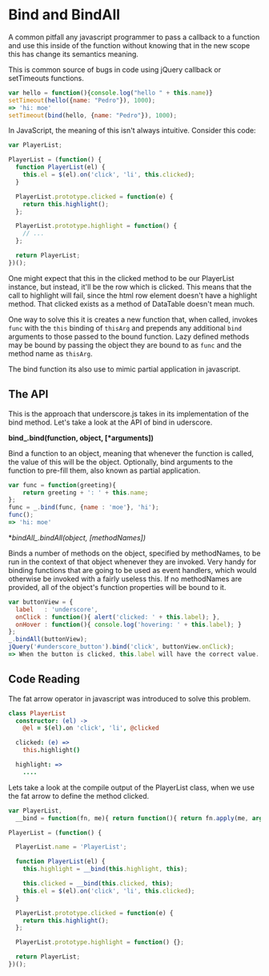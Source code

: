 Bind and BindAll
================

A common pitfall any javascript programmer to pass a callback to a
function and use this inside of the function without knowing that in
the new scope this has change its semantics meaning.

This is common source of bugs in code using jQuery callback or
setTimeouts functions.

```javascript
var hello = function(){console.log("hello " + this.name)}
setTimeout(hello({name: "Pedro"}), 1000);
=> 'hi: moe'
setTimeout(bind(hello, {name: "Pedro"}), 1000);
```
In JavaScript, the meaning of this isn't always intuitive. Consider
this code:
```javascript
var PlayerList;

PlayerList = (function() {
  function PlayerList(el) {
    this.el = $(el).on('click', 'li', this.clicked);
  }

  PlayerList.prototype.clicked = function(e) {
    return this.highlight();
  };

  PlayerList.prototype.highlight = function() {
    // ...
  };

  return PlayerList;
})();
```
One might expect that this in the clicked method to be our PlayerList
instance, but instead, it'll be the row which is clicked. This means
that the call to highlight will fail, since the html row element
doesn't have a highlight method. That clicked exists as a method of
DataTable doesn't mean much.

One way to solve this it is creates a new function that, when called,
invokes `func` with the `this` binding of `thisArg` and prepends any
additional `bind` arguments to those passed to the bound function.
Lazy defined methods may be bound by passing the object they are bound
to as `func` and the method name as `thisArg`.

The bind function its also use to mimic partial application in
javascript.

The API
-------

This is the approach that underscore.js takes in its implementation of
the bind method. Let's take a look at the API of bind in uderscore.

**bind_.bind(function, object, [\*arguments])**

Bind a function to an object, meaning that whenever the function is
called, the value of this will be the object. Optionally, bind
arguments to the function to pre-fill them, also known as partial
application.
```javascript
var func = function(greeting){
    return greeting + ': ' + this.name;
};
func = _.bind(func, {name : 'moe'}, 'hi');
func();
=> 'hi: moe'
```

**bindAll_.bindAll(object, [*methodNames])**

Binds a number of methods on the object, specified by methodNames, to
be run in the context of that object whenever they are invoked. Very
handy for binding functions that are going to be used as event
handlers, which would otherwise be invoked with a fairly useless this.
If no methodNames are provided, all of the object's function
properties will be bound to it.
```javascript
var buttonView = {
  label   : 'underscore',
  onClick : function(){ alert('clicked: ' + this.label); },
  onHover : function(){ console.log('hovering: ' + this.label); }
};
_.bindAll(buttonView);
jQuery('#underscore_button').bind('click', buttonView.onClick);
=> When the button is clicked, this.label will have the correct value...
```

Code Reading
------------
The fat arrow operator in javascript was introduced to solve this
problem.
```coffeescript
class PlayerList
  constructor: (el) ->
    @el = $(el).on 'click', 'li', @clicked

  clicked: (e) =>
    this.highlight()

  highlight: =>
    ....
```
Lets take a look at the compile output of the PlayerList class, when
we use the fat arrow to define the method clicked.
```javascript
var PlayerList,
  __bind = function(fn, me){ return function(){ return fn.apply(me, arguments); }; };

PlayerList = (function() {

  PlayerList.name = 'PlayerList';

  function PlayerList(el) {
    this.highlight = __bind(this.highlight, this);

    this.clicked = __bind(this.clicked, this);
    this.el = $(el).on('click', 'li', this.clicked);
  }

  PlayerList.prototype.clicked = function(e) {
    return this.highlight();
  };

  PlayerList.prototype.highlight = function() {};

  return PlayerList;
})();
```
